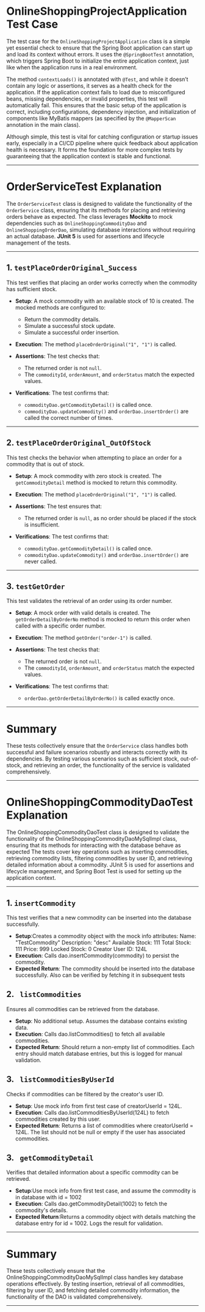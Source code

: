 # OnlineShoppingProjectApplication Test Case

The test case for the `OnlineShoppingProjectApplication` class is a simple yet essential check to ensure that the Spring Boot application can start up and load its context without errors. It uses the `@SpringBootTest` annotation, which triggers Spring Boot to initialize the entire application context, just like when the application runs in a real environment.

The method `contextLoads()` is annotated with `@Test`, and while it doesn’t contain any logic or assertions, it serves as a health check for the application. If the application context fails to load due to misconfigured beans, missing dependencies, or invalid properties, this test will automatically fail. This ensures that the basic setup of the application is correct, including configurations, dependency injection, and initialization of components like MyBatis mappers (as specified by the `@MapperScan` annotation in the main class).

Although simple, this test is vital for catching configuration or startup issues early, especially in a CI/CD pipeline where quick feedback about application health is necessary. It forms the foundation for more complex tests by guaranteeing that the application context is stable and functional.

---

# OrderServiceTest Explanation

The `OrderServiceTest` class is designed to validate the functionality of the `OrderService` class, ensuring that its methods for placing and retrieving orders behave as expected. The class leverages **Mockito** to mock dependencies such as `OnlineShoppingCommodityDao` and `OnlineShoppingOrderDao`, simulating database interactions without requiring an actual database. **JUnit 5** is used for assertions and lifecycle management of the tests.

---

## 1. `testPlaceOrderOriginal_Success`

This test verifies that placing an order works correctly when the commodity has sufficient stock.

- **Setup**: A mock commodity with an available stock of 10 is created. The mocked methods are configured to:
  - Return the commodity details.
  - Simulate a successful stock update.
  - Simulate a successful order insertion.

- **Execution**: The method `placeOrderOriginal("1", "1")` is called.

- **Assertions**: The test checks that:
  - The returned order is not `null`.
  - The `commodityId`, `orderAmount`, and `orderStatus` match the expected values.

- **Verifications**: The test confirms that:
  - `commodityDao.getCommodityDetail()` is called once.
  - `commodityDao.updateCommodity()` and `orderDao.insertOrder()` are called the correct number of times.

---

## 2. `testPlaceOrderOriginal_OutOfStock`

This test checks the behavior when attempting to place an order for a commodity that is out of stock.

- **Setup**: A mock commodity with zero stock is created. The `getCommodityDetail` method is mocked to return this commodity.

- **Execution**: The method `placeOrderOriginal("1", "1")` is called.

- **Assertions**: The test ensures that:
  - The returned order is `null`, as no order should be placed if the stock is insufficient.

- **Verifications**: The test confirms that:
  - `commodityDao.getCommodityDetail()` is called once.
  - `commodityDao.updateCommodity()` and `orderDao.insertOrder()` are never called.

---

## 3. `testGetOrder`

This test validates the retrieval of an order using its order number.

- **Setup**: A mock order with valid details is created. The `getOrderDetailByOrderNo` method is mocked to return this order when called with a specific order number.

- **Execution**: The method `getOrder("order-1")` is called.

- **Assertions**: The test checks that:
  - The returned order is not `null`.
  - The `commodityId`, `orderAmount`, and `orderStatus` match the expected values.

- **Verifications**: The test confirms that:
  - `orderDao.getOrderDetailByOrderNo()` is called exactly once.

---

# Summary

These tests collectively ensure that the `OrderService` class handles both successful and failure scenarios robustly and interacts correctly with its dependencies. By testing various scenarios such as sufficient stock, out-of-stock, and retrieving an order, the functionality of the service is validated comprehensively.

---

# OnlineShoppingCommodityDaoTest Explanation
The OnlineShoppingCommodityDaoTest class is designed to validate the functionality of the OnlineShoppingCommodityDaoMySqlImpl class, ensuring that its methods for interacting with the database behave as expected
The tests cover key operations such as inserting commodities, retrieving commodity lists, filtering commodities by user ID, and retrieving detailed information about a commodity. JUnit 5 is used for assertions and lifecycle management, and Spring Boot Test is used for setting up the application context.

---

## 1. `insertCommodity`
This test verifies that a new commodity can be inserted into the database successfully.

- **Setup**:Creates a commodity object with the mock info attributes:
  Name: "TestCommodity"
  Description: "desc"
  Available Stock: 111
  Total Stock: 111
  Price: 999
  Locked Stock: 0
  Creator User ID: 124L
- **Execution**: Calls dao.insertCommodity(commodity) to persist the commodity.
- **Expected Return**: The commodity should be inserted into the database successfully. Also can be verified by fetching it in subsequent tests


## 2. ` listCommodities`
Ensures all commodities can be retrieved from the database.
- **Setup**: No additional setup. Assumes the database contains existing data.
- **Execution**: Calls dao.listCommodities() to fetch all available commodities.
- **Expected Return**: Should return a non-empty list of commodities. Each entry should match database entries, but this is logged for manual validation.

## 3. ` listCommoditiesByUserId`
Checks if commodities can be filtered by the creator's user ID.
- **Setup**: Use mock info from first test case of creatorUserId = 124L.
- **Execution**: Calls dao.listCommoditiesByUserId(124L) to fetch commodities created by this user.
- **Expected Return**: Returns a list of commodities where creatorUserId = 124L. The list should not be null or empty if the user has associated commodities.

## 3. ` getCommodityDetail` 
Verifies that detailed information about a specific commodity can be retrieved.
- **Setup**:Use mock info from first test case, and assume the commodity is in database with id = 1002
- **Execution**: Calls dao.getCommodityDetail(1002) to fetch the commodity's details.
- **Expected Return**:Returns a commodity object with details matching the database entry for id = 1002. Logs the result for validation.

---

# Summary

These tests collectively ensure that the OnlineShoppingCommodityDaoMySqlImpl class handles key database operations effectively. By testing insertion, retrieval of all commodities, filtering by user ID, and fetching detailed commodity information, the functionality of the DAO is validated comprehensively.

---
